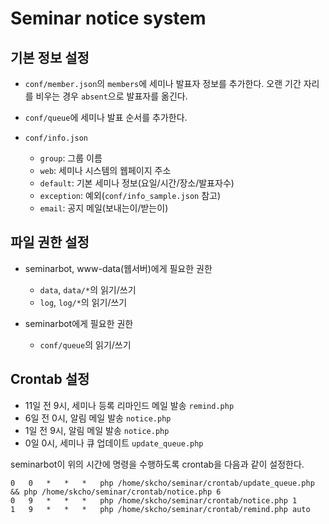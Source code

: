 Seminar notice system
=====================

## 기본 정보 설정

* `conf/member.json`의 `members`에 세미나 발표자 정보를 추가한다.  오랜
기간 자리를 비우는 경우 `absent`으로 발표자를 옮긴다.

* `conf/queue`에 세미나 발표 순서를 추가한다.

* `conf/info.json`
    * `group`: 그룹 이름
    * `web`: 세미나 시스템의 웹페이지 주소
    * `default`: 기본 세미나 정보(요일/시간/장소/발표자수)
    * `exception`: 예외(`conf/info_sample.json` 참고)
    * `email`: 공지 메일(보내는이/받는이)

## 파일 권한 설정

* seminarbot, www-data(웹서버)에게 필요한 권한
    * `data`, `data/*`의 읽기/쓰기
    * `log`, `log/*`의 읽기/쓰기

* seminarbot에게 필요한 권한
    * `conf/queue`의 읽기/쓰기

## Crontab 설정

* 11일 전 9시, 세미나 등록 리마인드 메일 발송 `remind.php`
* 6일 전 0시, 알림 메일 발송 `notice.php`
* 1일 전 9시, 알림 메일 발송 `notice.php`
* 0일 0시, 세미나 큐 업데이트 `update_queue.php`

seminarbot이 위의 시간에 명령을 수행하도록 crontab을 다음과 같이 설정한다.

    0	0	*	*	*	php /home/skcho/seminar/crontab/update_queue.php && php /home/skcho/seminar/crontab/notice.php 6
    0	9	*	*	*	php /home/skcho/seminar/crontab/notice.php 1
    1	9	*	*	*	php /home/skcho/seminar/crontab/remind.php auto
